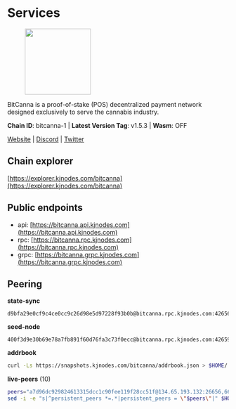 # Services

<figure><img src="https://raw.githubusercontent.com/kj89/testnet_manuals/main/pingpub/logos/bitcanna.png" width="150" alt=""><figcaption></figcaption></figure>

BitCanna is a proof-of-stake (POS) decentralized payment network designed exclusively to serve the cannabis industry. 

**Chain ID**: bitcanna-1 | **Latest Version Tag**: v1.5.3 | **Wasm**: OFF

[Website](https://www.bitcanna.io) | [Discord](https://discord.gg/9AVrzaVQvs) | [Twitter](https://twitter.com/BitCannaGlobal)




## Chain explorer
[https://explorer.kjnodes.com/bitcanna](https://explorer.kjnodes.com/bitcanna)

## Public endpoints

* api: [https://bitcanna.api.kjnodes.com](https://bitcanna.api.kjnodes.com)
* rpc: [https://bitcanna.rpc.kjnodes.com](https://bitcanna.rpc.kjnodes.com)
* grpc: [https://bitcanna.grpc.kjnodes.com](https://bitcanna.grpc.kjnodes.com)

## Peering

**state-sync**

```text
d9bfa29e0cf9c4ce0cc9c26d98e5d97228f93b0b@bitcanna.rpc.kjnodes.com:42656
```

**seed-node**

```text
400f3d9e30b69e78a7fb891f60d76fa3c73f0ecc@bitcanna.rpc.kjnodes.com:42659
```

**addrbook**
```bash
curl -Ls https://snapshots.kjnodes.com/bitcanna/addrbook.json > $HOME/.bcna/config/addrbook.json
```

**live-peers** (10)
```bash
peers="a7d96dc929824613315dcc1c90fee119f28cc51f@134.65.193.132:26656,66ed3885f2932912df2b04646d2c3d643467719b@212.227.115.165:26656,6cceba286b498d4a1931f85e35ea0fa433373057@78.47.208.97:26656,c73f11f731e4a78df73123747d38bc3a9d4d036b@23.88.66.239:36656,3635058fcdbe97e72d191faedfe4c6acab835877@107.181.235.66:16656,d9bfa29e0cf9c4ce0cc9c26d98e5d97228f93b0b@65.109.88.38:42656,97e4468ac589eac505a800411c635b14511a61bb@144.76.239.25:26656,82588f011491c6100d922d133f52fc23460b9231@135.181.67.233:26656,8a210f1bcfc9015a7bc18dcc5add29c0dce3f2dc@135.181.173.65:26656,d7322625044ad733bce4178dc397b2b9b5f68b41@43.153.27.130:26656"
sed -i -e "s|^persistent_peers *=.*|persistent_peers = \"$peers\"|" $HOME/.bcna/config/config.toml
```
